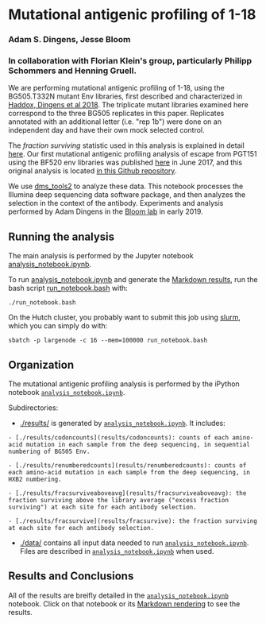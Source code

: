 # Mutational antigenic profiling of 1-18
### Adam S. Dingens, Jesse Bloom
### In collaboration with Florian Klein's group, particularly Philipp Schommers and Henning Gruell.

We are performing mutational antigenic profiling of 1-18, using the BG505.T332N mutant Env libraries, first described and characterized in [Haddox, Dingens et al 2018](https://elifesciences.org/articles/34420). The triplicate mutant libraries examined here correspond to the three BG505 replicates in this paper. Replicates annotated with an additional letter (i.e. "rep 1b") were done on an independent day and have their own mock selected control. 

The _fraction surviving_ statistic used in this analysis is explained in detail [here](https://jbloomlab.github.io/dms_tools2/fracsurvive.html). Our first mutational antigenic profiling analysis of escape from PGT151 using the BF520 env libraries was published [here](http://dx.doi.org/10.1016/j.chom.2017.05.003) in June 2017, and this original analysis is located [in this Github repository](https://github.com/adingens/BF520_MutationalAntigenicProfiling_PGT151).

We use [dms_tools2](https://jbloomlab.github.io/dms_tools2/) to analyze these data. This notebook processes the Illumina deep sequencing data software package, and then analyzes the selection in the context of the antibody. Experiments and analysis performed by Adam Dingens in the [Bloom lab](http://research.fhcrc.org/bloom/en.html) in early 2019. 

## Running the analysis
The main analysis is performed by the Jupyter notebook [analysis_notebook.ipynb](analysis_notebook.ipynb).

To run [analysis_notebook.ipynb](analysis_notebook.ipynb) and generate the [Markdown results](results/analysis_notebook.md), run the bash script [run_notebook.bash](run_notebook.bash) with:

    ./run_notebook.bash

On the Hutch cluster, you probably want to submit this job using [slurm](https://slurm.schedmd.com/), which you can simply do with:

    sbatch -p largenode -c 16 --mem=100000 run_notebook.bash


## Organization
The mutational antigenic profiling analysis is performed by the iPython notebook [`analysis_notebook.ipynb`](analysis_notebook.ipynb).

Subdirectories:

   * [./results/](results) is generated by [`analysis_notebook.ipynb`](analysis_notebook.ipynb). It includes:

    - [./results/codoncounts](results/codoncounts): counts of each amino-acid mutation in each sample from the deep sequencing, in sequential numbering of BG505 Env.

    - [./results/renumberedcounts](results/renumberedcounts): counts of each amino-acid mutation in each sample from the deep sequencing, in HXB2 numbering.

    - [./results/fracsurviveaboveavg](results/fracsurviveaboveavg): the fraction surviving above the library average ("excess fraction surviving") at each site for each antibody selection.

    - [./results/fracsurvive](results/fracsurvive): the fraction surviving at each site for each antibody selection.
   
   * [./data/](data) contains all input data needed to run [`analysis_notebook.ipynb`](analysis_notebook.ipynb). Files are described in [`analysis_notebook.ipynb`](analysis_notebook.ipynb) when used. 


## Results and Conclusions
All of the results are breifly detailed in the [`analysis_notebook.ipynb`](analysis_notebook.ipynb) notebook.
Click on that notebook or its [Markdown rendering](results/analysis_notebook.md) to see the results.
